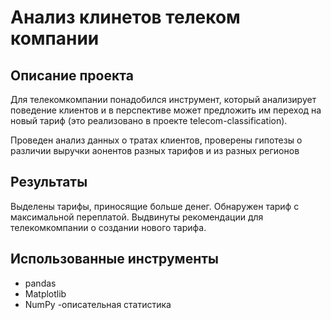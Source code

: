 # Анализ клинетов телеком компании

## Описание проекта
 Для телекомкомпании понадобился инструмент, который анализирует поведение клиентов и в перспективе может предложить им переход на новый тариф (это реализовано в проекте telecom-classification). 

Проведен анализ данных о тратах клиентов, проверены гипотезы о различии выручки аонентов разных тарифов и из разных регионов

## Результаты

Выделены тарифы, приносящие больше денег. 
Обнаружен тариф с максимальной переплатой. 
Выдвинуты рекомендации для телекомкомпании о создании нового тарифа.


## Использованные инструменты
 - pandas
 - Matplotlib
 - NumPy
 -описательная статистика